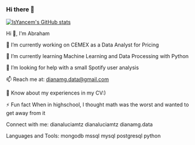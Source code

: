 ### Hi there 👋

<!--
**IsYancem/IsYancem** is a ✨ _special_ ✨ repository because its `README.md` (this file) appears on your GitHub profile.

Here are some ideas to get you started:

- 🔭 I’m currently working on ...
- 🌱 I’m currently learning ...
- 👯 I’m looking to collaborate on ...
- 🤔 I’m looking for help with ...
- 💬 Ask me about ...
- 📫 How to reach me: ...
- 😄 Pronouns: ...
- ⚡ Fun fact: ...
-->

[![IsYancem's GitHub stats](https://github-readme-stats.vercel.app/api?username=IsYancem)](https://github.com/anuraghazra/github-readme-stats)

Hi 👋, I'm Abraham

🔭 I’m currently working on CEMEX as a Data Analyst for Pricing

🌱 I’m currently learning Machine Learning and Data Processing with Python

🤝 I’m looking for help with a small Spotify user analysis

📫 Reach me at: dianamg.data@gmail.com

📄 Know about my experiences in my CV:)

⚡ Fun fact When in highschool, I thought math was the worst and wanted to get away from it

Connect with me:
dianaluciamtz dianaluciamtz dianamg.data

Languages and Tools:
mongodb mssql mysql postgresql python
